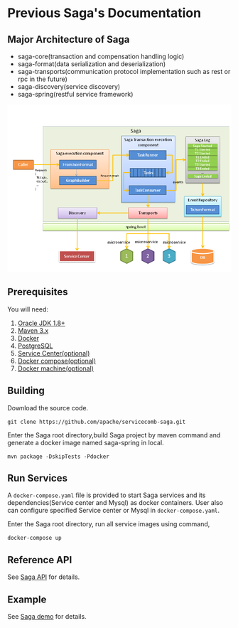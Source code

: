 # Previous Saga's Documentation
## Major Architecture of Saga
* saga-core(transaction and compensation handling logic)
* saga-format(data serialization and deserialization)
* saga-transports(communication protocol implementation such as rest or rpc in the future)
* saga-discovery(service discovery)
* saga-spring(restful service framework)

![Saga](static_files/saga.png)

## Prerequisites
You will need:
1. [Oracle JDK 1.8+][jdk]
2. [Maven 3.x][maven]
3. [Docker][docker]
4. [PostgreSQL][postgres]
5. [Service Center(optional)][service_center]
6. [Docker compose(optional)][docker_compose]
7. [Docker machine(optional)][docker_machine]

[jdk]: http://www.oracle.com/technetwork/java/javase/downloads/jdk8-downloads-2133151.html
[maven]: https://maven.apache.org/install.html
[docker]: https://www.docker.com/get-docker
[postgres]: https://www.postgresql.org/download/
[service_center]: https://github.com/apache/servicecomb-service-center
[docker_compose]: https://docs.docker.com/compose/install/
[docker_machine]: https://docs.docker.com/machine/install-machine/

## Building
Download the source code.
```
git clone https://github.com/apache/servicecomb-saga.git
```

Enter the Saga root directory,build Saga project by maven command and generate a docker image named saga-spring in local.
```
mvn package -DskipTests -Pdocker
```

## Run Services
A `docker-compose.yaml` file is provided to start Saga services and its dependencies(Service center and Mysql) as docker containers.
User also can configure specified Service center or Mysql in `docker-compose.yaml`.

Enter the Saga root directory, run all service images using command,
```
docker-compose up
```

## Reference API
See [Saga API](docs/api/api.md) for details.

## Example
See [Saga demo](https://github.com/apache/servicecomb-saga/tree/master/saga-demo) for details.
